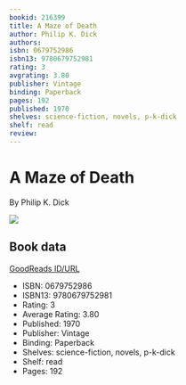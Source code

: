 ```yaml
---
bookid: 216399
title: A Maze of Death
author: Philip K. Dick
authors: 
isbn: 0679752986
isbn13: 9780679752981
rating: 3
avgrating: 3.80
publisher: Vintage
binding: Paperback
pages: 192
published: 1970
shelves: science-fiction, novels, p-k-dick
shelf: read
review: 
---
```


# A Maze of Death

By Philip K. Dick

![](https://i.gr-assets.com/images/S/compressed.photo.goodreads.com/books/1355312910l/216399.jpg)

## Book data

[GoodReads ID/URL](https://www.goodreads.com/book/show/216399)

- ISBN: 0679752986
- ISBN13: 9780679752981
- Rating: 3
- Average Rating: 3.80
- Published: 1970
- Publisher: Vintage
- Binding: Paperback
- Shelves: science-fiction, novels, p-k-dick
- Shelf: read
- Pages: 192

